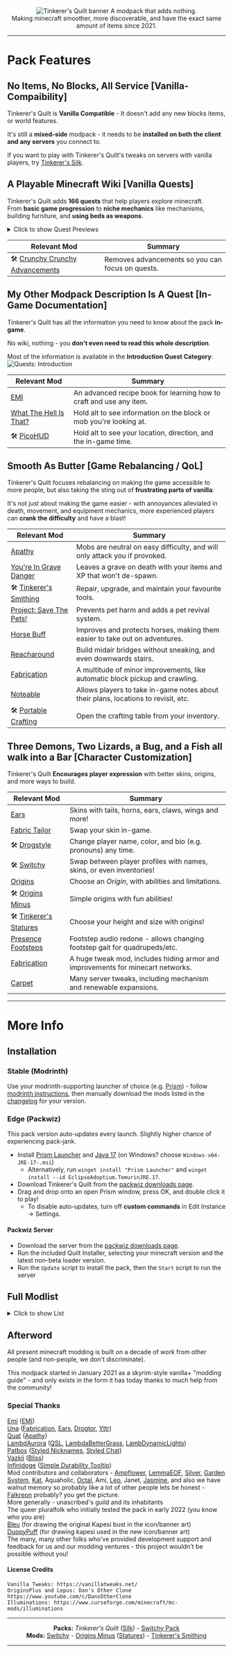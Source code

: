 <center><img alt="Tinkerer's Quilt banner" src="https://cdn.modrinth.com/data/vrkQdo9Y/images/8088722fdded8e265ca038739b4a5605c6dfb1d4.png" />
A modpack that adds nothing.<br/>
Making minecraft smoother, more discoverable, and have the exact same amount of items since 2021.<br/>
</center>


---

# Pack Features

## No Items, No Blocks, All Service [Vanilla-Compaibility]

Tinkerer's Quilt is **Vanilla Compatible** - It doesn't add any new blocks items, or world features.

It's still a **mixed-side** modpack - it needs to be **installed on both the client and any servers** you connect to.

If you want to play with Tinkerer's Quilt's tweaks on servers with vanilla players, try [Tinkerer's Silk](https://modrinth.com/modpack/tinkerers-silk/gallery).

## A Playable Minecraft Wiki [Vanilla Quests]

Tinkerer's Quilt adds **166 quests** that help players explore minecraft.<br/>
From **basic game progression** to **niche mechanics** like mechanisms, building furniture, and **using beds as weapons**.

<details>
<summary>Click to show Quest Previews</summary>

#### The Basics - Overworld, Nether, End<br/>
![Quests: The Basics](https://cdn.modrinth.com/data/vrkQdo9Y/images/9093fe651282b211fb41a564e397ad56f39d15c1.png)

#### Homesteading - Transport, Housing, Farming (Renewables), Workshopping (Mechanisms)
![Quests: Homesteading](https://cdn.modrinth.com/data/vrkQdo9Y/images/5f5b0a4862a17bbce88b14ff54823a0619c4840c.png)

#### Self-Defense - Armaments, Challenges, Foes
![Quests: Self-Defense](https://cdn.modrinth.com/data/vrkQdo9Y/images/c6da473727616e599ba5e2b00bccba73e52e6bd9.png)

#### Exploration - Wanderer, Sightseer, Naturalist
![Quests: Exploration](https://cdn.modrinth.com/data/vrkQdo9Y/images/d53599b09dd8b70e7dbbee1d36fc7f2da2fe5dc8.png)

</details>


| Relevant Mod                                                                    | Summary                                                                        |
| ---------------------------------------------------------------------- | ---------------------------------------------------------------------------------- |
| 🛠️ [Crunchy Crunchy Advancements](https://modrinth.com/mod/crunchy-crunchy-advancements)                                    | Removes advancements so you can focus on quests.                |

## My Other Modpack Description Is A Quest [In-Game Documentation]

Tinkerer's Quilt has all the information you need to know about the pack **in-game**.

No wiki, nothing - you **don't even need to read this whole description**.

Most of the information is available in the **Introduction Quest Category**:
![Quests: Introduction](https://cdn.modrinth.com/data/vrkQdo9Y/images/54e0e54c3c6097660e3810a7d7149ccd503c6af1.png)


| Relevant Mod                                                                    | Summary                                                                        |
| ---------------------------------------------------------------------- | ---------------------------------------------------------------------------------- |
| [EMI](https://modrinth.com/mod/emi)                                    | An advanced recipe book for learning how to craft and use any item.                |
| [What The Hell Is That?](https://modrinth.com/mod/wthit)               | Hold alt to see information on the block or mob you're looking at.                 |
| 🛠️ [PicoHUD](https://modrinth.com/mod/picohud)                                    | Hold alt to see your location, direction, and the in-game time.                |

## Smooth As Butter [Game Rebalancing / QoL]

Tinkerer's Quilt focuses rebalancing on making the game accessible to more people, but also taking the sting out of **frustrating parts of vanilla**.

It's not just about making the game easier - with annoyances alleviated in death, movement, and equipment mechanics, more experienced players can **crank the difficulty** and have a blast!

| Relevant Mod                                                                    | Summary                                                                        |
| ---------------------------------------------------------------------- | ---------------------------------------------------------------------------------- |
| [Apathy](https://modrinth.com/mod/apathy)                              | Mobs are neutral on easy difficulty, and will only attack you if provoked.         |
| [You're In Grave Danger](https://modrinth.com/mod/yigd)                | Leaves a grave on death with your items and XP that won't de-spawn.                |
| 🛠️ [Tinkerer's Smithing](https://modrinth.com/mod/tinkerers-smithing)                                    | Repair, upgrade, and maintain your favourite tools.                |
| [Project: Save The Pets!](https://modrinth.com/mod/projectsavethepets) | Prevents pet harm and adds a pet revival system.                                   |
| [Horse Buff](https://modrinth.com/mod/horsebuff)                       | Improves and protects horses, making them easier to take out on adventures.        |
| [Reacharound](https://modrinth.com/mod/reacharound)                    | Build midair bridges without sneaking, and even downwards stairs.                  |
| [Fabrication](https://modrinth.com/mod/fabrication)                    | A multitude of minor improvements, like automatic block pickup and crawling.    |
| [Noteable](https://modrinth.com/mod/noteable)     | Allows players to take in-game notes about their plans, locations to revisit, etc. |
| 🛠️ [Portable Crafting](https://modrinth.com/mod/portable-crafting-standalone)                                    | Open the crafting table from your inventory.                |



## Three Demons, Two Lizards, a Bug, and a Fish all walk into a Bar [Character Customization]

Tinkerer's Quilt **Encourages player expression** with better skins, origins, and more ways to build.

| Relevant Mod                                                               | Summary                                                                                      |
| ----------------------------------------------------------------- | ------------------------------------------------------------------------------------------------ |
| [Ears](https://ears.unascribed.com/)                              | Skins with tails, horns, ears, claws, wings and more! |
| [Fabric Tailor](https://modrinth.com/mod/fabrictailor)            | Swap your skin in-game.                                                |
| 🛠️ [Drogstyle](https://modrinth.com/mod/drogtor)                  | Change player name, color, and bio (e.g. pronouns) any time.                                     |
| 🛠️ [Switchy](https://modrinth.com/mod/switchy)                              | Swap between player profiles with names, skins, or even inventories! |
| [Origins](https://modrinth.com/mod/origins)                       | Choose an _Origin_, with abilities and limitations.     |
| 🛠️ [Origins Minus](https://modrinth.com/mod/origins-minus)                              | Simple origins with fun abilities! |
| 🛠️ [Tinkerer's Statures](https://modrinth.com/mod/origins-minus)                              | Choose your height and size with origins! |
| [Presence Footsteps](https://modrinth.com/mod/presence-footsteps) | Footstep audio redone - allows changing footstep gait for quadrupeds/etc. |
| [Fabrication](https://modrinth.com/mod/fabrication)               | A huge tweak mod, includes hiding armor and improvements for minecart networks.                  |
| [Carpet](https://github.com/gnembon/fabric-carpet)                | Many server tweaks, including mechanism and renewable expansions. |

---

# More Info

## Installation

### Stable (Modrinth)

Use your modrinth-supporting launcher of choice (e.g. [Prism](https://prismlauncher.org/)) - follow [modrinth instructions](https://docs.modrinth.com/docs/modpacks/playing_modpacks/#multimc-and-prism-launcher), then manually download the mods listed in the [changelog](https://modrinth.com/modpack/tinkerers-quilt/changelog) for your version.

### Edge (Packwiz)

This pack version auto-updates every launch. Slightly higher chance of experiencing pack-jank.

- Install [Prism Launcher](https://prismlauncher.org/) and [Java 17](https://adoptium.net/temurin/releases/) (on Windows? choose `Windows-x64-JRE-17-.msi`)
  - Alternatively, run `winget install "Prism Launcher"` and `winget install --id EclipseAdoptium.TemurinJRE.17`.
- Download Tinkerer's Quilt from the [packwiz downloads page](https://sisby-folk.github.io/mc-packs/).
- Drag and drop onto an open Prism window, press OK, and double click it to play!
  - To disable auto-updates, turn off **custom commands** in Edit Instance -> Settings.

#### Packwiz Server

- Download the server from the [packwiz downloads page](https://sisby-folk.github.io/mc-packs/).
- Run the included Quilt Installer, selecting your minecraft version and the latest non-beta loader version.
- Run the `Update` script to install the pack, then the `Start` script to run the server

## Full Modlist

<details>
<summary>Click to show List</summary>

```
Resource Packs:
    Axolotl Bucket Variants
    Sully's Peeves
    Vanilla Tweaks
    Varied Connected Bookshelves
    xali's Enchanted Books

Mods:
    Advancements Debug
    Ambient Environment
    Animatica
    Apathy
    AppleSkin
    Architectury API
    bad packets
    Balm
    BedrockWaters
    Better End Sky
    Boring Default Game Rules
    Cardinal Ice Boats
    Carpet Extra
    Carpet-Fixes
    Carpet
    Charmonium
    ChickensShed
    Chunks fade in
    CIT Resewn
    CleanCut
    Client Tweaks
    Cloth Config API
    Colormatic
    Continuity
    Couplings
    Coyote Time
    Crowmap
    Crunchy Crunchy Advancements
    Drogstyle
    [Jar/Fork] Dyable Fishing Lines
    Dynamic FPS
    Ears (+ Snouts/Muzzles, Tails, Horns, Wings, and More)
    EasierEnchanting
    Enhanced Block Entities
    EMI
    EMI Trades
    Enhanced Attack Indicator
    Exordium
    Window Title Changer
    Fabrication
    Fabric Shield Lib
    Fabric Tailor
    Falling Leaves
    FastOpenLinksAndFolders
    Feed the Bees
    FerriteCore
    Fishing Real
    FTB Library (Fabric)
    FTB Quests (Fabric)
    FTB Teams (Fabric)
    Horse Buff
    Idwtialsimmoedm
    [Jar/Fork] Illuminations
    ImmediatelyFast
    Indium
    [Jar/Fork] Inventory Tabs
    Inspecio
    Iris Shaders
    Item Filters
    Item Model Fix
    JamLib
    Kaffee's Dual Ride
    Keep My Hand
    Kiwi 🥝
    Krypton
    LambdaBetterGrass
    LambDynamicLights
    LazyDFU
    Leaves Us In Peace
    Lithium
    Lucium
    Luna Slimes
    Main Menu Credits
    LAN World Plug-n-Play (mcwifipnp)
    Memory Leak Fix
    Mod Menu
    More Culling
    Mouse Wheelie
    Music Notification
    NoRecipeBook (Fabric)
    Not Enough Animations
    Noteable
    Ok Zoomer
    [Jar/Fork] Origins
    Origins Minus
    oωo (owo-lib)
    Pehkui
    Pettable
    PicoHUD
    Portable Crafting Standalone
    Presence Footsteps
    Project: Save the Pets!
    QDResLoader
    Quilt Kotlin Libraries (QKL)
    Quilt Standard Libraries
    Quilt Loading Screen
    Reacharound
    Reese's Sodium Options
    RightClickHarvest
    Simple Durability Tooltip
    Simple Fog Control
    Skip Transitions
    Snow! Real Magic! ⛄
    Snow Under Trees (Fabric)
    Sodium Extra
    Sodium
    Starlight (Fabric)
    Status Effect Timer
    Styled Chat
    Styled Nicknames
    Styled Player List
    Switchy Inventories
    Switchy Proxy
    Switchy Resource Packs
    [Jar/Fork] Switchy Teleport
    Switchy
    SwitchyKit
    Tax Free Levels
    Tinkerer's Smithing
    Tinkerer's Statures
    Loading Screen Tips
    ToolTipFix
    Totem Anywhere Standalone
    VehicleFix
    Visuality
    WTHIT Plugins
    WTHIT
    You're in Grave Danger
    Your Options Shall Be Respected (YOSBR)

Recommended Shader Packs:
    BSL Shaders
    Builder's QOL Shaders
    Complementary Reimagined
    Complementary Shaders v4
    Prismarine Shaders
    Rethinking Voxels
    Sildurs Enhanced Default Shaders
    Super Duper Vanilla
```

If you can't get by without a map mod, try our [fork of Antique Atlas](https://github.com/sisby-folk/AntiqueAtlas/releases/tag/v8.0.1%2Bitemless) without items.

</details>

## Afterword

All present minecraft modding is built on a decade of work from other people (and non-people, we don't discriminate).

This modpack started in January 2021 as a skyrim-style vanilla+ "modding guide" - and only exists in the form it has today thanks to much help from the community!

### Special Thanks

[Emi](https://github.com/emilyploszaj) ([EMI](https://modrinth.com/mod/emi))<br/>
[Una](https://github.com/unascribed) ([Fabrication](https://github.com/unascribed/Fabrication), [Ears](https://modrinth.com/mod/ears), [Drogtor](https://github.com/unascribed/Drogtor/), [Yttr](https://modrinth.com/mod/yttr))<br/>
[Quat](https://github.com/quat1024) ([Apathy](https://modrinth.com/mod/apathy))<br/>
[LambdAurora](https://github.com/LambdAurora) ([QSL](https://modrinth.com/mod/qsl), [LambdaBetterGrass](https://modrinth.com/mod/lambdabettergrass), [LambDynamicLights](https://modrinth.com/mod/lambdynamiclights))<br/>
[Patbox](https://github.com/Patbox) ([Styled Nicknames](https://modrinth.com/mod/styled-nicknames), [Styled Chat](https://modrinth.com/mod/styled-chat))<br/>
[Vazkii](https://github.com/Vazkii) ([Bliss](https://www.curseforge.com/minecraft/modpacks/bliss))<br/>
[Infinidoge](https://github.com/Infinidoge) ([Simple Durability Tooltip](https://modrinth.com/mod/simple-durability-tooltip))<br/>
Mod contributors and collaborators - [Ampflower](https://github.com/Ampflower), [LemmaEOF](https://github.com/LemmaEOF), [Silver](https://github.com/SilverAndro), [Garden System](https://github.com/HestiMae), [Kat](https://github.com/Bluberry-Kat/), Aquaholic, [Octal](https://modrinth.com/user/Octal), Ami, [Leo](https://github.com/leo60228), Janet, [Jasmine](https://github.com/jaskarth), and also we have walnut memory so probably like a lot of other people lets be honest - [Falkreon](https://github.com/falkreon) probably? you get the picture.<br/>
More generally - unascribed's guild and its inhabitants<br/>
The queer pluralfolk who initially tested the pack in early 2022 (you know who you are)<br/>
[Bleu](https://twitter.com/bleudrawsthings) (for drawing the original Kapesi bust in the icon/banner art)<br/>
[DuppyPuff](https://www.tumblr.com/duppypuff) (for drawing kapesi used in the new icon/banner art)<br/>
The many, many other folks who've provided development support and feedback for us and our modding ventures - this project wouldn't be possible without you!

#### License Credits

```
Vanilla Tweaks: https://vanillatweaks.net/
OriginsPlus and Lepus: Dan's Other Clone https://www.youtube.com/c/DansOtherClone
Illuminations: https://www.curseforge.com/minecraft/mc-mods/illuminations
```

---

<center><b>Packs:</b> <i>Tinkerer's Quilt</i> (<a href="https://modrinth.com/modpack/tinkerers-silk">Silk</a>) - <a href="https://modrinth.com/modpack/switchy-pack">Switchy Pack</a></center>
<center><b>Mods:</b> <a href="https://modrinth.com/mod/switchy">Switchy</a> - <a href="https://modrinth.com/mod/origins-minus">Origins Minus</a> (<a href="https://modrinth.com/mod/tinkerers-statures">Statures</a>) - <a href="https://modrinth.com/mod/tinkerers-smithing">Tinkerer's Smithing</a></center>

---
